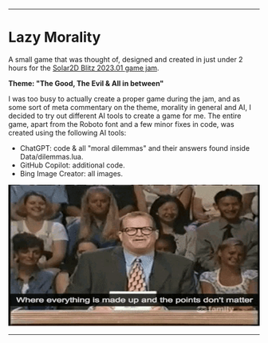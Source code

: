 ---

# Lazy Morality

A small game that was thought of, designed and created in just under 2 hours for the [Solar2D Blitz 2023.01 game jam](https://itch.io/jam/solar2d-blitz-202301).

**Theme: "The Good, The Evil & All in between"**

I was too busy to actually create a proper game during the jam, and as some sort of meta commentary on the theme, morality in general and AI, I decided to try out different AI tools to create a game for me. The entire game, apart from the Roboto font and a few minor fixes in code, was created using the following AI tools:
- ChatGPT: code & all "moral dilemmas" and their answers found inside Data/dilemmas.lua.
- GitHub Copilot: additional code.
- Bing Image Creator: all images.

![Where everything is made up and the points don't matter](https://github.com/XeduR/Solar2D-Projects/blob/master/Games/Lazy%20Morality/where-everything-is-made-up-whose-line-is-it-anyway.gif)

---